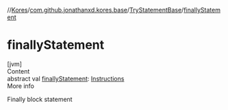 //[Kores](../../index.md)/[com.github.jonathanxd.kores.base](../index.md)/[TryStatementBase](index.md)/[finallyStatement](finally-statement.md)



# finallyStatement  
[jvm]  
Content  
abstract val [finallyStatement](finally-statement.md): [Instructions](../../com.github.jonathanxd.kores/-instructions/index.md)  
More info  


Finally block statement

  



